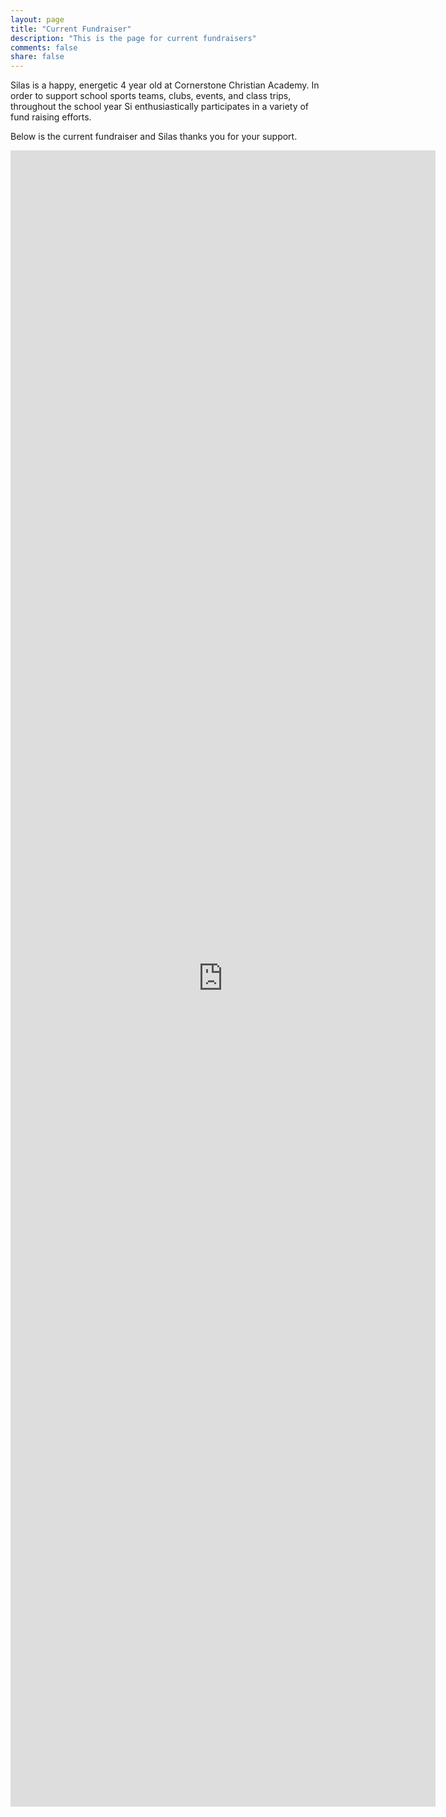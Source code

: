 ```yaml
---
layout: page
title: "Current Fundraiser"
description: "This is the page for current fundraisers"
comments: false
share: false
---
```


Silas is a happy, energetic 4 year old at Cornerstone Christian Academy. In order to support school sports teams, clubs, events, and class trips, throughout the school year Si enthusiastically participates in a variety of fund raising efforts.

Below is the current fundraiser and Silas thanks you for your support.

<iframe src="https://docs.google.com/forms/d/14H_gIuOeG8ePVPjmfjG2KKKgyULgzpKCvuRrLUv-7n8/viewform?embedded=true" width="680" height="2650" frameborder="0" marginheight="0" marginwidth="0">Loading...</iframe>
